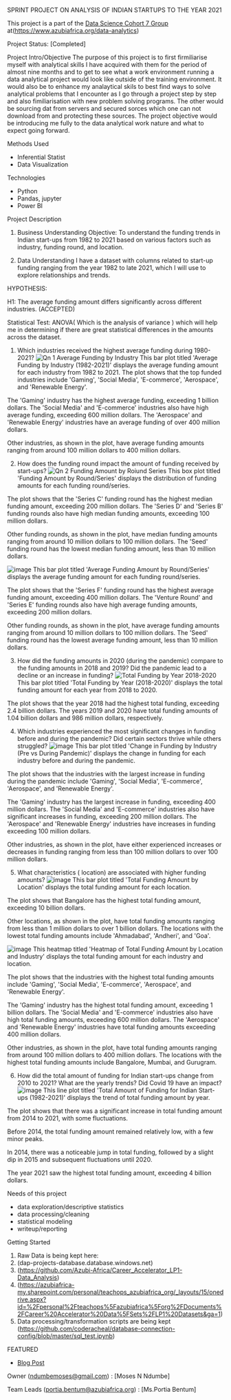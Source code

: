 SPRINT PROJECT ON ANALYSIS OF INDIAN STARTUPS TO THE YEAR 2021

This project is a part of the [Data Science Cohort 7  Group](https://www.azubiafrica.org/data-analytics) at(https://www.azubiafrica.org/data-analytics)

 Project Status: [Completed]

Project Intro/Objective
The purpose of this project is to first firmiliarise myself with analytical skills I have acquired with them for the period of almost nine months and to get to see what a work environment running a data analytical project would look like outside of the training environment. It would also be to enhance my analaytical skils to best find ways to solve analytical problems that I encounter as I go through a project step by step and also fimiliarisation with  new problem solving programs. The other would be sourcing dat from servers and secured sorces which one can not download from and protecting these sources. The project objective would be introducing me fully to the data analytical work nature and what to expect going forward.

 Methods Used
* Inferential Statist
* Data Visualization
  

 Technologies
* Python
* Pandas, jupyter
* Power BI
  

 Project Description
1. Business Understanding
Objective: To understand the funding trends in Indian start-ups from 1982 to 2021 based on various factors such as industry, funding round, and location.

2. Data Understanding
I have a dataset with columns related to start-up funding ranging from the year 1982 to late 2021, which I will use to explore relationships and trends.

HYPOTHESIS:

H1: The average funding amount differs significantly across different industries. (ACCEPTED)

Statistical Test: ANOVA( Which is the analysis of variance ) which will help me in determining  if there are great statistical differences in the amounts across the dataset.


1. Which industries received the highest average funding during 1980-2021?
![Qn 1 Average Funding by Industry](https://github.com/user-attachments/assets/c9afa5a1-be9b-4b5c-bb52-72d7bdfce25d)
This bar plot titled 'Average Funding by Industry (1982-2021)' displays the average funding amount for each industry from 1982 to 2021. The plot shows that the top funded industries include 'Gaming', 'Social Media', 'E-commerce', 'Aerospace', and 'Renewable Energy'.

The 'Gaming' industry has the highest average funding, exceeding 1 billion dollars. The 'Social Media' and 'E-commerce' industries also have high average funding, exceeding 600 million dollars. The 'Aerospace' and 'Renewable Energy' industries have an average funding of over 400 million dollars.

Other industries, as shown in the plot, have average funding amounts ranging from around 100 million dollars to 400 million dollars.

2. How does the funding round impact the amount of funding received by start-ups?
![Qn 2  Funding Amount by Roiund Series](https://github.com/user-attachments/assets/66e454ab-0d9d-4b0b-a8af-21e7b4f3fa76)
This box plot titled 'Funding Amount by Round/Series' displays the distribution of funding amounts for each funding round/series. 

The plot shows that the 'Series C' funding round has the highest median funding amount, exceeding 200 million dollars. The 'Series D' and 'Series B' funding rounds also have high median funding amounts, exceeding 100 million dollars.

Other funding rounds, as shown in the plot, have median funding amounts ranging from around 10 million dollars to 100 million dollars. The 'Seed' funding round has the lowest median funding amount, less than 10 million dollars.

![image](https://github.com/user-attachments/assets/ca5ff678-0e58-4faf-b036-44369da54eb6)
This bar plot titled 'Average Funding Amount by Round/Series' displays the average funding amount for each funding round/series. 

The plot shows that the 'Series F' funding round has the highest average funding amount, exceeding 400 million dollars. The 'Venture Round' and 'Series E' funding rounds also have high average funding amounts, exceeding 200 million dollars.

Other funding rounds, as shown in the plot, have average funding amounts ranging from around 10 million dollars to 100 million dollars. The 'Seed' funding round has the lowest average funding amount, less than 10 million dollars.

3. How did the funding amounts in 2020 (during the pandemic) compare to the funding amounts in 2018 and 2019? Did the pandemic lead to a decline or an increase in funding?
![Total Funding by Year 2018-2020](https://github.com/user-attachments/assets/f68b7c6c-12bc-4421-a32b-088509f865f8)
This bar plot titled 'Total Funding by Year (2018-2020)' displays the total funding amount for each year from 2018 to 2020. 

The plot shows that the year 2018 had the highest total funding, exceeding 2.4 billion dollars. The years 2019 and 2020 have total funding amounts of 1.04 billion dollars and 986 million dollars, respectively.

4. Which industries experienced the most significant changes in funding before and during the pandemic? Did certain sectors thrive while others struggled?
![image](https://github.com/user-attachments/assets/4ec00652-8b83-431c-a8f2-222e15cf18d5)
This bar plot titled 'Change in Funding by Industry (Pre vs During Pandemic)' displays the change in funding for each industry before and during the pandemic. 

The plot shows that the industries with the largest increase in funding during the pandemic include 'Gaming', 'Social Media', 'E-commerce', 'Aerospace', and 'Renewable Energy'.

The 'Gaming' industry has the largest increase in funding, exceeding 400 million dollars. The 'Social Media' and 'E-commerce' industries also have significant increases in funding, exceeding 200 million dollars. The 'Aerospace' and 'Renewable Energy' industries have increases in funding exceeding 100 million dollars.

Other industries, as shown in the plot, have either experienced increases or decreases in funding ranging from less than 100 million dollars to over 100 million dollars.

5. What characteristics ( location) are associated with higher funding amounts?
![image](https://github.com/user-attachments/assets/ebec0586-792b-49c3-80eb-12b96cd732c5)
This bar plot titled 'Total Funding Amount by Location' displays the total funding amount for each location. 

The plot shows that Bangalore has the highest total funding amount, exceeding 10 billion dollars.

Other locations, as shown in the plot, have total funding amounts ranging from less than 1 million dollars to over 1 billion dollars. The locations with the lowest total funding amounts include 'Ahmadabad', 'Andheri', and 'Goa'.

![image](https://github.com/user-attachments/assets/4755a813-d83c-4aec-8438-75c0565da6c8)
This heatmap titled 'Heatmap of Total Funding Amount by Location and Industry' displays the total funding amount for each industry and location. 

The plot shows that the industries with the highest total funding amounts include 'Gaming', 'Social Media', 'E-commerce', 'Aerospace', and 'Renewable Energy'.

The 'Gaming' industry has the highest total funding amount, exceeding 1 billion dollars. The 'Social Media' and 'E-commerce' industries also have high total funding amounts, exceeding 600 million dollars. The 'Aerospace' and 'Renewable Energy' industries have total funding amounts exceeding 400 million dollars.

Other industries, as shown in the plot, have total funding amounts ranging from around 100 million dollars to 400 million dollars. The locations with the highest total funding amounts include Bangalore, Mumbai, and Gurugram.

6. How did the total amount of funding for Indian start-ups change from 2010 to 2021? What are the yearly trends? Did Covid 19 have an impact?
![image](https://github.com/user-attachments/assets/e2102d15-f50d-41f8-9de9-ffc9c448882b)
This line plot titled 'Total Amount of Funding for Indian Start-ups (1982-2021)' displays the trend of total funding amount by year. 

The plot shows that there was a significant increase in total funding amount from 2014 to 2021, with some fluctuations.

Before 2014, the total funding amount remained relatively low, with a few minor peaks.

In 2014, there was a noticeable jump in total funding, followed by a slight dip in 2015 and subsequent fluctuations until 2020.

The year 2021 saw the highest total funding amount, exceeding 4 billion dollars.


 Needs of this project

- data exploration/descriptive statistics
- data processing/cleaning
- statistical modeling
- writeup/reporting


 Getting Started

1. Raw Data is being kept here:
2. (dap-projects-database.database.windows.net)
3. (https://github.com/Azubi-Africa/Career_Accelerator_LP1-Data_Analysis)
4. (https://azubiafrica-my.sharepoint.com/personal/teachops_azubiafrica_org/_layouts/15/onedrive.aspx?id=%2Fpersonal%2Fteachops%5Fazubiafrica%5Forg%2FDocuments%2FCareer%20Accelerator%20Data%5FSets%2FLP1%20Datasets&ga=1)
5. Data processing/transformation scripts are being kept (https://github.com/coderacheal/database-connection-config/blob/master/sql_test.ipynb)
  
  


FEATURED

* [Blog Post]([link](https://dev.to/ndumbe0/my-first-data-analysis-project-4hm3))

Owner (ndumbemoses@gmail.com) : [Moses N Ndumbe]

Team Leads (portia.bentum@azubiafrica.org) : [Ms.Portia Bentum]


